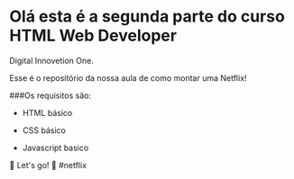 # Olá esta é a segunda parte do curso HTML Web Developer
Digital Innovetion One.

Esse é o repositório da nossa aula de como montar uma Netflix!

###Os requisitos são:

- HTML básico

- CSS básico

- Javascript basico


🚀 Let's go! 🚀 #netflix
